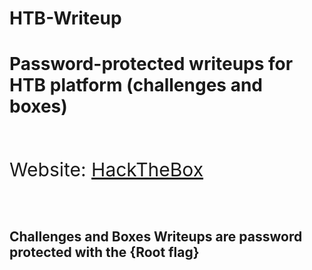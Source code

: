# HTB-Writeup
<h1>Password-protected writeups for HTB platform (challenges and boxes)</h1><br>
<p style="font-size:30px">Website: <a href="https://www.hackthebox.eu/">HackTheBox</a></p> <br>
<h2>Challenges and Boxes Writeups are password protected with the {Root flag}</h2> <br>

